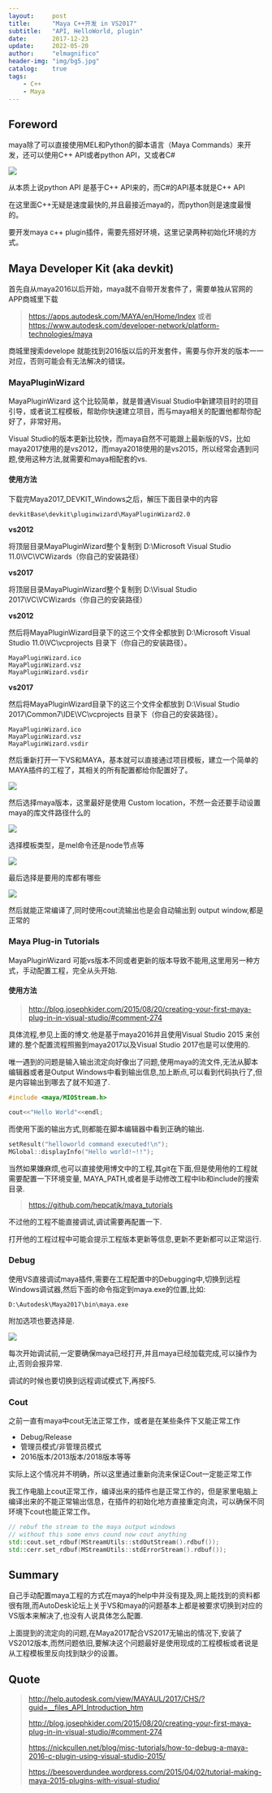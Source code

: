 ```yaml
---
layout:     post
title:      "Maya C++开发 in VS2017"
subtitle:   "API, HelloWorld, plugin"
date:       2017-12-23
update:     2022-05-20
author:     "elmagnifico"
header-img: "img/bg5.jpg"
catalog:    true
tags:
    - C++
    - Maya
---
```


## Foreword

maya除了可以直接使用MEL和Python的脚本语言（Maya Commands）来开发，还可以使用C++ API或者python API，又或者C#

![](https://img.elmagnifico.tech/static/upload/elmagnifico/5bffc6b4bebe1.png)

从本质上说python API 是基于C++ API来的，而C#的API基本就是C++ API

在这里面C++无疑是速度最快的,并且最接近maya的，而python则是速度最慢的。

要开发maya c++ plugin插件，需要先搭好环境，这里记录两种初始化环境的方式。

## Maya Developer Kit (aka devkit)

首先自从maya2016以后开始，maya就不自带开发套件了，需要单独从官网的APP商城里下载

> https://apps.autodesk.com/MAYA/en/Home/Index
或者
> https://www.autodesk.com/developer-network/platform-technologies/maya

商城里搜索develope 就能找到2016版以后的开发套件，需要与你开发的版本一一对应，否则可能会有无法解决的错误。

### MayaPluginWizard

MayaPluginWizard 这个比较简单，就是普通Visual Studio中新建项目时的项目引导，或者说工程模板，帮助你快速建立项目，而与maya相关的配置他都帮你配好了，非常好用。

Visual Studio的版本更新比较快，而maya自然不可能跟上最新版的VS，比如maya2017使用的是vs2012，而maya2018使用的是vs2015，所以经常会遇到问题,使用这种方法,就需要和maya相配套的vs.

#### 使用方法

下载完Maya2017_DEVKIT_Windows之后，解压下面目录中的内容

    devkitBase\devkit\pluginwizard\MayaPluginWizard2.0

**vs2012**

将顶层目录MayaPluginWizard整个复制到 D:\Microsoft Visual Studio 11.0\VC\VCWizards（你自己的安装路径）

**vs2017**

将顶层目录MayaPluginWizard整个复制到 D:\Visual Studio 2017\\VC\VCWizards（你自己的安装路径）

**vs2012**

然后将MayaPluginWizard目录下的这三个文件全都放到 D:\Microsoft Visual Studio 11.0\VC\vcprojects 目录下（你自己的安装路径）。

    MayaPluginWizard.ico
    MayaPluginWizard.vsz
    MayaPluginWizard.vsdir

**vs2017**

然后将MayaPluginWizard目录下的这三个文件全都放到 D:\Visual Studio 2017\Common7\IDE\VC\vcprojects 目录下（你自己的安装路径）。

    MayaPluginWizard.ico
    MayaPluginWizard.vsz
    MayaPluginWizard.vsdir

然后重新打开一下VS和MAYA，基本就可以直接通过项目模板，建立一个简单的MAYA插件的工程了，其相关的所有配置都给你配置好了。

![](https://img.elmagnifico.tech/static/upload/elmagnifico/5c22e9006b0a5.png)

然后选择maya版本，这里最好是使用 Custom location，不然一会还要手动设置maya的库文件路径什么的

![](https://img.elmagnifico.tech/static/upload/elmagnifico/5c22e96760223.png)

选择模板类型，是mel命令还是node节点等

![](https://img.elmagnifico.tech/static/upload/elmagnifico/5c22e9849d0d9.png)

最后选择是要用的库都有哪些

![](https://img.elmagnifico.tech/static/upload/elmagnifico/5c22e9b67bd31.png)

然后就能正常编译了,同时使用cout流输出也是会自动输出到 output window,都是正常的

### Maya Plug-in Tutorials

MayaPluginWizard 可能vs版本不同或者更新的版本导致不能用,这里用另一种方式，手动配置工程，完全从头开始.

#### 使用方法

> http://blog.josephkider.com/2015/08/20/creating-your-first-maya-plug-in-in-visual-studio/#comment-274

具体流程,参见上面的博文.他是基于maya2016并且使用Visual Studio 2015 来创建的.整个配置流程照搬到maya2017以及Visual Studio 2017也是可以使用的.

唯一遇到的问题是输入输出流定向好像出了问题,使用maya的流文件,无法从脚本编辑器或者是Output Windows中看到输出信息,加上断点,可以看到代码执行了,但是内容输出到哪去了就不知道了.

```c++
#include <maya/MIOStream.h>

cout<<"Hello World"<<endl;
```

而使用下面的输出方式,则都能在脚本编辑器中看到正确的输出.

```c++
setResult("helloworld command executed!\n");
MGlobal::displayInfo("Hello world!~!!");
```

当然如果嫌麻烦,也可以直接使用博文中的工程,其git在下面,但是使用他的工程就需要配置一下环境变量,
MAYA_PATH,或者是手动修改工程中lib和include的搜索目录.

> https://github.com/hepcatjk/maya_tutorials

不过他的工程不能直接调试,调试需要再配置一下.

打开他的工程过程中可能会提示工程版本更新等信息,更新不更新都可以正常运行.



### Debug

使用VS直接调试maya插件,需要在工程配置中的Debugging中,切换到远程Windows调试器,然后下面的命令指定到maya.exe的位置,比如:

    D:\Autodesk\Maya2017\bin\maya.exe

附加选项也要选择是.

![](https://img.elmagnifico.tech/static/upload/elmagnifico/propertiesRemoteDebuggerValues.png?resize=504%2C360&ssl=1)

每次开始调试前,一定要确保maya已经打开,并且maya已经加载完成,可以操作为止,否则会报异常.

调试的时候也要切换到远程调试模式下,再按F5.



### Cout

之前一直有maya中cout无法正常工作，或者是在某些条件下又能正常工作

- Debug/Release
- 管理员模式/非管理员模式
- 2016版本/2013版本/2018版本等等

实际上这个情况并不明确，所以这里通过重新向流来保证Cout一定能正常工作

我工作电脑上cout正常工作，编译出来的插件也是正常工作的，但是家里电脑上编译出来的不能正常输出信息，在插件的初始化地方直接重定向流，可以确保不同环境下cout也能正常工作。

```c++
// rebuf the stream to the maya output windows
// without this some envs cound now cout anything
std::cout.set_rdbuf(MStreamUtils::stdOutStream().rdbuf());
std::cerr.set_rdbuf(MStreamUtils::stdErrorStream().rdbuf());
```



## Summary

自己手动配置maya工程的方式在maya的help中并没有提及,网上能找到的资料都很有限,而AutoDesk论坛上关于VS和maya的问题基本上都是被要求切换到对应的VS版本来解决了,也没有人说具体怎么配置.

上面提到的流定向的问题,在Maya2017配合VS2017无输出的情况下,安装了VS2012版本,而然问题依旧,要解决这个问题最好是使用现成的工程模板或者说是从工程模板里反向找到缺少的设置。



## Quote

> http://help.autodesk.com/view/MAYAUL/2017/CHS/?guid=__files_API_Introduction_htm
>
> http://blog.josephkider.com/2015/08/20/creating-your-first-maya-plug-in-in-visual-studio/#comment-274
>
> https://nickcullen.net/blog/misc-tutorials/how-to-debug-a-maya-2016-c-plugin-using-visual-studio-2015/
>
> https://beesoverdundee.wordpress.com/2015/04/02/tutorial-making-maya-2015-plugins-with-visual-studio/
